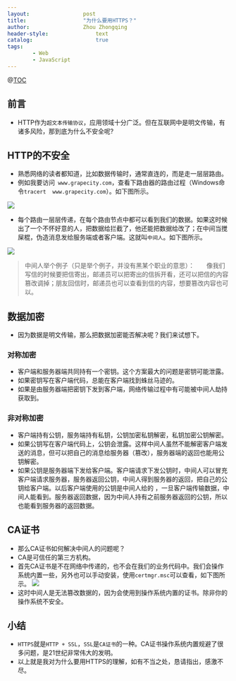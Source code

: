 ```yaml
---
layout:					post
title:					"为什么要用HTTPS？"
author:					Zhou Zhongqing
header-style:				text
catalog:					true
tags:
		- Web
		- JavaScript
---
```

@[TOC](目录)
## 前言
- HTTP作为`超文本传输协议`，应用领域十分广泛。但在互联网中是明文传输，有诸多风险，那到底为什么不安全呢?

## HTTP的不安全
- 熟悉网络的读者都知道，比如数据传输时，通常直连的，而是走一层层路由。
- 例如我要访问` www.grapecity.com`，查看下路由器的路由过程（Windows命令`tracert  www.grapecity.com`）。如下图所示。

![](https://i-blog.csdnimg.cn/blog_migrate/ad3f828cb457c8081e1f4fad88f84dc1.png)
 
 - 每个路由一层层传递，在每个路由节点中都可以看到我们的数据。如果这时候出了一个不怀好意的人，把数据给拦截了，他还能把数据给改了；在中间当搅屎棍，伪造消息发给服务端或者客户端。这就叫`中间人`。如下图所示。


![](https://i-blog.csdnimg.cn/blog_migrate/1a20bdce48f48ae0ad1890542ac83e76.png)
>中间人举个例子（只是举个例子，并没有黑某个职业的意思）：
    &nbsp;&nbsp;&nbsp;&nbsp;&nbsp;&nbsp;像我们写信的时候要把信寄出，邮递员可以把寄出的信拆开看，还可以把信的内容篡改调掉；朋友回信时，邮递员也可以查看到信的内容，想要篡改内容也可以。

## 数据加密
- 因为数据是明文传输，那么把数据加密能否解决呢？我们来试想下。
### 对称加密
- 客户端和服务器端共同持有一个密钥。这个方案最大的问题是密钥可能泄露。
- 如果密钥写在客户端代码，总能在客户端找到蛛丝马迹的。
- 如果是由服务器端把密钥下发到客户端，网络传输过程中有可能被中间人劫持获取到。
### 非对称加密
-  客户端持有公钥，服务端持有私钥，公钥加密私钥解密，私钥加密公钥解密。
- 如果公钥写在客户端代码上，公钥会泄露。这样中间人虽然不能解密客户端发送的消息，但可以把自己的消息给服务器（篡改），服务器端的返回也能用公钥解密。
- 如果公钥是服务器端下发给客户端。客户端请求下发公钥时，中间人可以冒充客户端请求服务器，服务器返回公钥，中间人得到服务器的返回，把自己的公钥给客户端。以后客户端使用的公钥是中间人给的 ，一旦客户端传输数据，中间人能看到。服务器返回数据，因为中间人持有之前服务器返回的公钥，所以也能看到服务器的返回数据。

## CA证书
- 那么CA证书如何解决中间人的问题呢？
- CA是可信任的第三方机构。
- 首先CA证书是不在网络中传递的，也不会在我们的业务代码中。我们会操作系统内置一些，另外也可以手动安装，使用`certmgr.msc`可以查看，如下图所示。
![](https://i-blog.csdnimg.cn/blog_migrate/415a3e7646341e705b25edd66652a984.png)
- 这时中间人是无法篡改数据的，因为会使用到操作系统内置的证书。除非你的操作系统不安全。
## 小结
- `HTTPS`就是`HTTP + SSL`，`SSL`是`CA证书`的一种。CA证书操作系统内置规避了很多问题，是21世纪非常伟大的发明。
- 以上就是我对为什么要用HTTPS的理解，如有不当之处，恳请指出，感激不尽。
